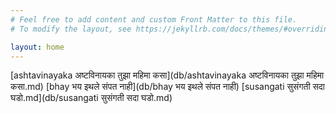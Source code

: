 ```yaml
---
# Feel free to add content and custom Front Matter to this file.
# To modify the layout, see https://jekyllrb.com/docs/themes/#overriding-theme-defaults

layout: home
---
```



[ashtavinayaka अष्टविनायका तुझा महिमा कसा](db/ashtavinayaka अष्टविनायका तुझा महिमा कसा.md)
[bhay भय इथले संपत नाही](db/bhay भय इथले संपत नाही)
[susangati सुसंगती सदा घडो.md](db/susangati सुसंगती सदा घडो.md)
